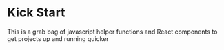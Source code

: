 # Kick Start
This is a grab bag of javascript helper functions and React components to get projects up and running quicker
